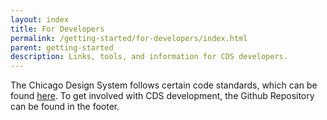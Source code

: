```yaml
---
layout: index
title: For Developers
permalink: /getting-started/for-developers/index.html
parent: getting-started
description: Links, tools, and information for CDS developers.
---
```

The Chicago Design System follows certain code standards, which can be found [here]({{baseurl}}/guides/code-style-guide). To get involved with CDS development, the Github Repository can be found in the footer.
